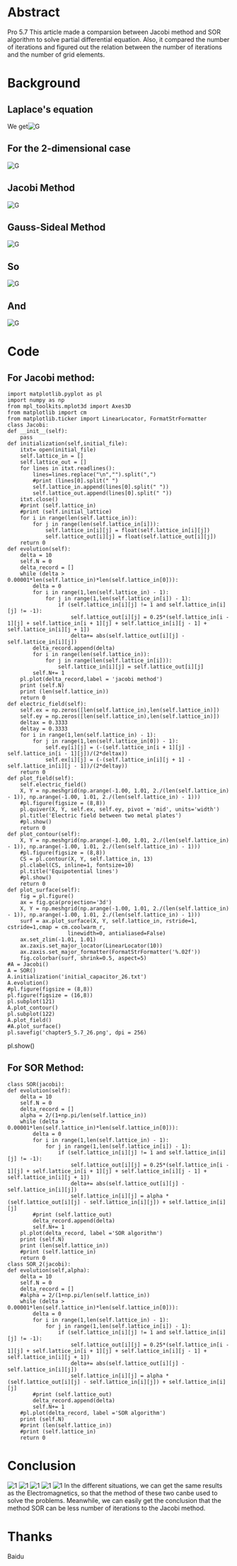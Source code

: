 # Abstract
Pro 5.7
This article made a comparsion between Jacobi method and SOR algorithm to solve partial differential equation. Also, it compared the number of iterations and figured out the relation between the number of iterations and the number of grid elements.
# Background
## Laplace's equation
We get![G](http://latex.codecogs.com/png.latex?V(i,j,k)=\\frac{1}{6}[V(i+1,j,k)+V(i-1,j,k)+V(i,j+1,k)+V(i,j-1,k)+V(i,j,k+1)+V(i,j,k-1)])
## For the 2-dimensional case
![G](http://latex.codecogs.com/png.latex?V(i,j,k)=\\frac{1}{4}[V(i+1,j,k)+V(i-1,j,k)+V(i,j+1,k)+V(i,j-1,k)])
## Jacobi Method
![G](http://latex.codecogs.com/png.latex?V(i,j)_[new]=\\frac{1}{4}[V_[old](i+1,j)+V_[old](i-1,j)+V_[old](i,j+1)+V_[old](i,j-1)])
## Gauss-Sideal Method
![G](http://latex.codecogs.com/png.latex?V(i,j)_[new]=\\frac{1}{4}[V_[old](i+1,j)+V_[new](i-1,j)+V_[old](i,j+1)+V_[new](i,j-1)])
## So
![G](http://latex.codecogs.com/png.latex?V(i,j)=\\frac{1}{4}[V(i+1,j)+V(i-1,j)+V(i,j+1)+V(i,j-1)])
## And
![G](http://latex.codecogs.com/png.latex?\\alpha=2(1+\\pi/L))
# Code
## For Jacobi method:
    import matplotlib.pyplot as pl
    import numpy as np
    from mpl_toolkits.mplot3d import Axes3D
    from matplotlib import cm
    from matplotlib.ticker import LinearLocator, FormatStrFormatter
    class Jacobi:
    def __init__(self):
        pass
    def initialization(self,initial_file):
        itxt= open(initial_file)
        self.lattice_in = []
        self.lattice_out = []
        for lines in itxt.readlines():
            lines=lines.replace("\n","").split(",")
            #print (lines[0].split(" ")
            self.lattice_in.append(lines[0].split(" "))
            self.lattice_out.append(lines[0].split(" "))
        itxt.close()
        #print (self.lattice_in)
        #print (self.initial_lattice)
        for i in range(len(self.lattice_in)):
            for j in range(len(self.lattice_in[i])):
                self.lattice_in[i][j] = float(self.lattice_in[i][j])
                self.lattice_out[i][j] = float(self.lattice_out[i][j])
        return 0
    def evolution(self):
        delta = 10
        self.N = 0
        delta_record = []
        while (delta > 0.00001*len(self.lattice_in)*len(self.lattice_in[0])):
            delta = 0
            for i in range(1,len(self.lattice_in) - 1):
                for j in range(1,len(self.lattice_in[i]) - 1):
                    if (self.lattice_in[i][j] != 1 and self.lattice_in[i][j] != -1):
                        self.lattice_out[i][j] = 0.25*(self.lattice_in[i - 1][j] + self.lattice_in[i + 1][j] + self.lattice_in[i][j - 1] + self.lattice_in[i][j + 1])
                        delta+= abs(self.lattice_out[i][j] - self.lattice_in[i][j])
            delta_record.append(delta)
            for i in range(len(self.lattice_in)):
                for j in range(len(self.lattice_in[i])):
                    self.lattice_in[i][j] = self.lattice_out[i][j]
            self.N+= 1
        pl.plot(delta_record,label = 'jacobi method')
        print (self.N)
        print (len(self.lattice_in))
        return 0
    def electric_field(self):
        self.ex = np.zeros([len(self.lattice_in),len(self.lattice_in)])
        self.ey = np.zeros([len(self.lattice_in),len(self.lattice_in)])
        deltax = 0.3333
        deltay = 0.3333
        for i in range(1,len(self.lattice_in) - 1):
            for j in range(1,len(self.lattice_in[0]) - 1):
                self.ey[i][j] = (-(self.lattice_in[i + 1][j] - self.lattice_in[i - 1][j])/(2*deltax))
                self.ex[i][j] = (-(self.lattice_in[i][j + 1] - self.lattice_in[i][j - 1])/(2*deltay))
        return 0
    def plot_field(self):
        self.electric_field()
        X, Y = np.meshgrid(np.arange(-1.00, 1.01, 2./(len(self.lattice_in) - 1)), np.arange(-1.00, 1.01, 2./(len(self.lattice_in) - 1)))
        #pl.figure(figsize = (8,8))
        pl.quiver(X, Y, self.ex, self.ey, pivot = 'mid', units='width')
        pl.title('Electric field between two metal plates')
        #pl.show()
        return 0
    def plot_contour(self): 
        X, Y = np.meshgrid(np.arange(-1.00, 1.01, 2./(len(self.lattice_in) - 1)), np.arange(-1.00, 1.01, 2./(len(self.lattice_in) - 1)))
        #pl.figure(figsize = (8,8))
        CS = pl.contour(X, Y, self.lattice_in, 13)
        pl.clabel(CS, inline=1, fontsize=10)
        pl.title('Equipotential lines')
        #pl.show()
        return 0
    def plot_surface(self):
        fig = pl.figure()
        ax = fig.gca(projection='3d')
        X, Y = np.meshgrid(np.arange(-1.00, 1.01, 2./(len(self.lattice_in) - 1)), np.arange(-1.00, 1.01, 2./(len(self.lattice_in) - 1)))
        surf = ax.plot_surface(X, Y, self.lattice_in, rstride=1, cstride=1,cmap = cm.coolwarm_r,
                       linewidth=0, antialiased=False)
        ax.set_zlim(-1.01, 1.01)
        ax.zaxis.set_major_locator(LinearLocator(10))
        ax.zaxis.set_major_formatter(FormatStrFormatter('%.02f'))
        fig.colorbar(surf, shrink=0.5, aspect=5)
    #A = Jacobi()
    A = SOR()
    A.initialization('initial_capacitor_26.txt')
    A.evolution()
    #pl.figure(figsize = (8,8))
    pl.figure(figsize = (16,8))
    pl.subplot(121)
    A.plot_contour()
    pl.subplot(122)
    A.plot_field()
    #A.plot_surface()
    pl.savefig('chapter5_5.7_26.png', dpi = 256)
pl.show()
## For SOR Method:
    class SOR(jacobi):
    def evolution(self):
        delta = 10
        self.N = 0
        delta_record = []
        alpha = 2/(1+np.pi/len(self.lattice_in))
        while (delta > 0.00001*len(self.lattice_in)*len(self.lattice_in[0])):
            delta = 0
            for i in range(1,len(self.lattice_in) - 1):
                for j in range(1,len(self.lattice_in[i]) - 1):
                    if (self.lattice_in[i][j] != 1 and self.lattice_in[i][j] != -1):
                        self.lattice_out[i][j] = 0.25*(self.lattice_in[i - 1][j] + self.lattice_in[i + 1][j] + self.lattice_in[i][j - 1] + self.lattice_in[i][j + 1])
                        delta+= abs(self.lattice_out[i][j] - self.lattice_in[i][j])
                        self.lattice_in[i][j] = alpha * (self.lattice_out[i][j] - self.lattice_in[i][j]) + self.lattice_in[i][j]
            #print (self.lattice_out)
            delta_record.append(delta)
            self.N+= 1
        pl.plot(delta_record, label ='SOR algorithm')
        print (self.N)
        print (len(self.lattice_in))
        #print (self.lattice_in)
        return 0    
    class SOR_2(jacobi):
    def evolution(self,alpha):
        delta = 10
        self.N = 0
        delta_record = []
        #alpha = 2/(1+np.pi/len(self.lattice_in))
        while (delta > 0.00001*len(self.lattice_in)*len(self.lattice_in[0])):
            delta = 0
            for i in range(1,len(self.lattice_in) - 1):
                for j in range(1,len(self.lattice_in[i]) - 1):
                    if (self.lattice_in[i][j] != 1 and self.lattice_in[i][j] != -1):
                        self.lattice_out[i][j] = 0.25*(self.lattice_in[i - 1][j] + self.lattice_in[i + 1][j] + self.lattice_in[i][j - 1] + self.lattice_in[i][j + 1])
                        delta+= abs(self.lattice_out[i][j] - self.lattice_in[i][j])
                        self.lattice_in[i][j] = alpha * (self.lattice_out[i][j] - self.lattice_in[i][j]) + self.lattice_in[i][j]
            #print (self.lattice_out)
            delta_record.append(delta)
            self.N+= 1
        #pl.plot(delta_record, label ='SOR algorithm')
        print (self.N)
        #print (len(self.lattice_in))
        #print (self.lattice_in)
        return 0  
# Conclusion
![1](https://github.com/tmh726699/compuational_physics_2014301020051/blob/master/z1.jpg)
![1](https://github.com/tmh726699/compuational_physics_2014301020051/blob/master/z2.png)
![1](https://github.com/tmh726699/compuational_physics_2014301020051/blob/master/z3.png)
![1](https://github.com/tmh726699/compuational_physics_2014301020051/blob/master/z4.png)
![1](https://github.com/tmh726699/compuational_physics_2014301020051/blob/master/z5.png)
In the different situations, we can get the same results as the Electromagnetics, so that the method of these two canbe used to solve the problems. Meanwhile, we can easily get the conclusion that the method SOR can be less number of iterations to the Jacobi method.
# Thanks
Baidu
